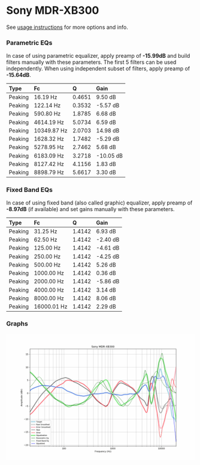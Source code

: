 # Sony MDR-XB300
See [usage instructions](https://github.com/jaakkopasanen/AutoEq#usage) for more options and info.

### Parametric EQs
In case of using parametric equalizer, apply preamp of **-15.99dB** and build filters manually
with these parameters. The first 5 filters can be used independently.
When using independent subset of filters, apply preamp of **-15.64dB**.

| Type    | Fc          |      Q | Gain      |
|:--------|:------------|:-------|:----------|
| Peaking | 16.19 Hz    | 0.4651 | 9.50 dB   |
| Peaking | 122.14 Hz   | 0.3532 | -5.57 dB  |
| Peaking | 590.80 Hz   | 1.8785 | 6.68 dB   |
| Peaking | 4614.19 Hz  | 5.0734 | 6.59 dB   |
| Peaking | 10349.87 Hz | 2.0703 | 14.98 dB  |
| Peaking | 1628.32 Hz  | 1.7482 | -5.29 dB  |
| Peaking | 5278.95 Hz  | 2.7462 | 5.68 dB   |
| Peaking | 6183.09 Hz  | 3.2718 | -10.05 dB |
| Peaking | 8127.42 Hz  | 4.1156 | 1.83 dB   |
| Peaking | 8898.79 Hz  | 5.6617 | 3.30 dB   |

### Fixed Band EQs
In case of using fixed band (also called graphic) equalizer, apply preamp of **-8.97dB**
(if available) and set gains manually with these parameters.

| Type    | Fc          |      Q | Gain     |
|:--------|:------------|:-------|:---------|
| Peaking | 31.25 Hz    | 1.4142 | 6.93 dB  |
| Peaking | 62.50 Hz    | 1.4142 | -2.40 dB |
| Peaking | 125.00 Hz   | 1.4142 | -4.61 dB |
| Peaking | 250.00 Hz   | 1.4142 | -4.25 dB |
| Peaking | 500.00 Hz   | 1.4142 | 5.26 dB  |
| Peaking | 1000.00 Hz  | 1.4142 | 0.36 dB  |
| Peaking | 2000.00 Hz  | 1.4142 | -5.86 dB |
| Peaking | 4000.00 Hz  | 1.4142 | 3.14 dB  |
| Peaking | 8000.00 Hz  | 1.4142 | 8.06 dB  |
| Peaking | 16000.01 Hz | 1.4142 | 2.29 dB  |

### Graphs
![](./Sony%20MDR-XB300.png)